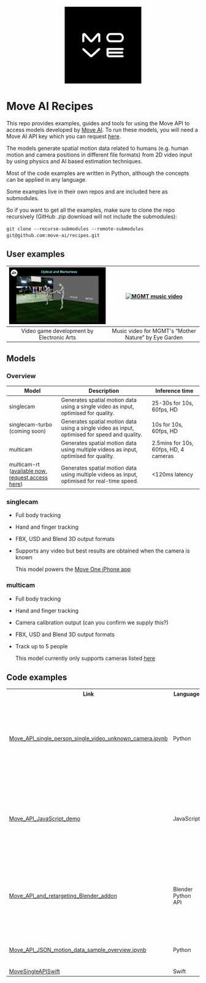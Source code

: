 <p align="center">
  <a href="https://move.ai">
    <img src="images/logo.jpeg" width="200px" alt="Move AI logo" />
  </a>
</p>

# Move AI Recipes
This repo provides examples, guides and tools for using the Move API to 
access models developed by [Move AI](https://move.ai). To run these models, you will need a Move AI API key which you 
can request [here](https://www.move.ai/api).

The models generate spatial motion data related to humans (e.g. human motion and camera positions in different file 
formats) from 2D video input by using physics and AI based estimation techniques.

Most of the code examples are written in Python, although the concepts can be applied in any language.

Some examples live in their own repos and are included here as submodules.

So if you want to get all the examples, make sure to clone the repo recursively (GitHub .zip download will not include the submodules):

`git clone --recurse-submodules --remote-submodules git@github.com:move-ai/recipes.git`

## User examples

| [<img src="images/ea.png" width="400px" alt="Move AI logo">](https://www.youtube.com/watch?v=z0aNKvZR8Tk&t=139s) | [<img src="images/mgmt.png" width="400px" alt="MGMT music video">](https://www.youtube.com/watch?v=sDzIO5ahGE8) |
|:--:|:--:|
| Video game development by Electronic Arts | Music video for MGMT's “Mother Nature” by Eye Garden |

## Models
### Overview
| Model                                                                                                               | Description                                                                                   | Inference time                        |
|---------------------------------------------------------------------------------------------------------------------|-----------------------------------------------------------------------------------------------|---------------------------------------|
| singlecam                                                                                                           | Generates spatial motion data using a single video as input, optimised for quality.           | 25-30s for 10s, 60fps, HD             |
| singlecam-turbo <br/>(coming soon)                                                                                  | Generates spatial motion data using a single video as input, optimised for speed and quality. | 10s for 10s, 60fps, HD                |
| multicam                                                                                          | Generates spatial motion data using multiple videos as input, optimised for quality.          | 2.5mins for 10s, 60fps, HD, 4 cameras |
| multicam-rt <br/>([available now, request access here](https://share-eu1.hsforms.com/1J1WzWmHUT_aXIlmv7-b3xwfk5ge)) | Generates spatial motion data using multiple videos as input, optimised for real-time speed.  | <120ms latency                        |

### singlecam

* Full body tracking
* Hand and finger tracking
* FBX, USD and Blend 3D output formats
* Supports any video but best results are obtained when the camera is known

  This model powers the [Move One iPhone app](https://apps.apple.com/us/app/move-one/id6448635527)

### multicam

* Full body tracking
* Hand and finger tracking
* Camera calibration output (can you confirm we supply this?)
* FBX, USD and Blend 3D output formats
* Track up to 5 people

  This model currently only supports cameras listed [here](https://move-ai.github.io/move-ugc-api/getting-started/multicam/lenses/)

## Code examples

<table>
  <tr>
    <th>Link</th>
    <th>Language</th>
    <th>Description</th>
  </tr>
  <tr>
    <td><a href="examples/Move_API_single_person_single_video_unknown_camera.ipynb">Move_API_single_person_single_video_unknown_camera.ipynb</a></td>
    <td>Python</td>
    <td>Generate 3D animation data of a single person from a single video from an unknown camera</td>
  </tr>
  <tr>
    <td><a href="https://github.com/move-ai/Move_API_JavaScript_demo">Move_API_JavaScript_demo</a></td>
    <td>JavaScript</td>
    <td>Generate 3D animation data of a single person from a single video from an unknown camera</td>
  </tr>
  <tr>
    <td><a href="https://github.com/move-ai/Move_API_and_retargeting_Blender_addon">Move_API_and_retargeting_Blender_addon</a></td>
    <td>Blender Python API</td>
    <td>Move.ai API integrated into Blender via an add-on. Additional features: retargeting, scene import, rendering</td>
  </tr>
  <tr>
    <td><a href="examples/Move_API_ JSON_motion_data_sample_overview.ipynb">Move_API_JSON_motion_data_sample_overview.ipynb</a></td>
    <td>Python</td>
    <td>Explore and analyse the .JSON motion data output</td>
  </tr>
  <tr>
    <td><a href="https://github.com/move-ai/MoveSingleAPISwift">MoveSingleAPISwift</a></td>
    <td>Swift</td>
    <td>Swift SDK</td>
  </tr>
</table>
